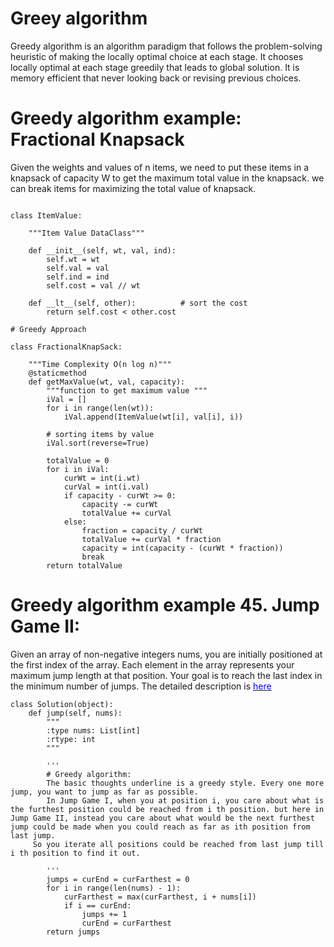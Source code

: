 
# Greey algorithm
Greedy algorithm is an algorithm paradigm that follows the problem-solving heuristic of making the locally optimal choice at each stage. It chooses locally optimal at each stage greedily that leads to global solution. It is  memory efficient that never looking back or revising previous choices.



# Greedy algorithm example: Fractional Knapsack
 Given the weights and values of n items, we need to put these items in a knapsack of capacity W to get the maximum total value in the knapsack. we can break items for maximizing the total value of knapsack.


```

class ItemValue:
 
    """Item Value DataClass"""
 
    def __init__(self, wt, val, ind):
        self.wt = wt
        self.val = val
        self.ind = ind
        self.cost = val // wt
 
    def __lt__(self, other):          # sort the cost
        return self.cost < other.cost
 
# Greedy Approach

class FractionalKnapSack:
 
    """Time Complexity O(n log n)"""
    @staticmethod
    def getMaxValue(wt, val, capacity):
        """function to get maximum value """
        iVal = []
        for i in range(len(wt)):
            iVal.append(ItemValue(wt[i], val[i], i))
 
        # sorting items by value
        iVal.sort(reverse=True)
 
        totalValue = 0
        for i in iVal:
            curWt = int(i.wt)
            curVal = int(i.val)
            if capacity - curWt >= 0:
                capacity -= curWt
                totalValue += curVal
            else:
                fraction = capacity / curWt
                totalValue += curVal * fraction
                capacity = int(capacity - (curWt * fraction))
                break
        return totalValue

```


# Greedy algorithm example 45. Jump Game II: 
Given an array of non-negative integers nums, you are initially positioned at the first index of the array. Each element in the array represents your maximum jump length at that position. Your goal is to reach the last index in the minimum number of jumps. The detailed description is [<span style="color:blue;"> here </span>](https://leetcode.com/problems/jump-game-ii/)


```
class Solution(object):
    def jump(self, nums):
        """
        :type nums: List[int]
        :rtype: int
        """
        
        '''
        # Greedy algorithm: 
        The basic thoughts underline is a greedy style. Every one more jump, you want to jump as far as possible.
        In Jump Game I, when you at position i, you care about what is the furthest position could be reached from i th position. but here in Jump Game II, instead you care about what would be the next furthest jump could be made when you could reach as far as ith position from last jump.
     So you iterate all positions could be reached from last jump till i th position to find it out.

        '''
        jumps = curEnd = curFarthest = 0
        for i in range(len(nums) - 1):
            curFarthest = max(curFarthest, i + nums[i])
            if i == curEnd:
                jumps += 1
                curEnd = curFarthest
        return jumps

```